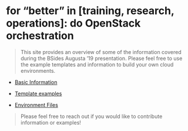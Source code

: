 for “better” in [training, research, operations]: do OpenStack orchestration
============================================================================

>   This site provides an overview of some of the information covered during the
>   BSides Augusta ’19 presentation. Please feel free to use the example
>   templates and information to build your own cloud environments.

-   [Basic Information](BASIC_INFO.md)

-   [Template examples](heat/Templates)

-   [Environment Files](heat/Environments)

>   Please feel free to reach out if you would like to contribute information or
>   examples!
